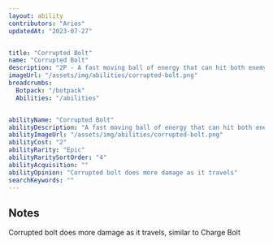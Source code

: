 ```yaml
---
layout: ability
contributors: "Arios"
updatedAt: "2023-07-27"


title: "Corrupted Bolt"
name: "Corrupted Bolt"
description: "2P - A fast moving ball of energy that can hit both enemy and friendly bots (It does more damage as it travels)"
imageUrl: "/assets/img/abilities/corrupted-bolt.png"
breadcrumbs:
  Botpack: "/botpack"
  Abilities: "/abilities"


abilityName: "Corrupted Bolt"
abilityDescription: "A fast moving ball of energy that can hit both enemy and friendly bots"
abilityImageUrl: "/assets/img/abilities/corrupted-bolt.png"
abilityCost: "2"
abilityRarity: "Epic"
abilityRaritySortOrder: "4"
abilityAcquisition: ""
abilityOpinion: "Corrupted bolt does more damage as it travels"
searchKeywords: ""
---
```


## Notes
Corrupted bolt does more damage as it travels, similar to Charge Bolt
